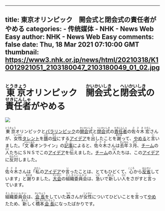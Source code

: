 
---
title: 東京オリンピック　開会式と閉会式の責任者がやめる
categories: 
    - 传统媒体
    - NHK - News Web Easy
author: NHK - News Web Easy
comments: false
date: Thu, 18 Mar 2021 07:10:00 GMT
thumbnail: https://www3.nhk.or.jp/news/html/20210318/K10012921051_2103180047_2103180049_01_02.jpg
---

<div>   
<h1><ruby>東京<rt>とうきょう</rt></ruby>オリンピック　<ruby>開会<rt>かいかい</rt></ruby><ruby>式<rt>しき</rt></ruby>と<ruby>閉会<rt>へいかい</rt></ruby><ruby>式<rt>しき</rt></ruby>の<ruby>責任者<rt>せきにんしゃ</rt></ruby>がやめる</h1><img src="https://www3.nhk.or.jp/news/html/20210318/K10012921051_2103180047_2103180049_01_02.jpg" referrerpolicy="no-referrer"><br>
                <p><ruby>東京<rt>とうきょう</rt></ruby>オリンピックと<a href="javascript:void(0)" class="dicWin" id="id-0004"><span class="under">パラリンピック</span></a>の<a href="javascript:void(0)" class="dicWin" id="id-0000"><ruby><span class="under">開会</span><rt>かいかい</rt></ruby></a><ruby>式<rt>しき</rt></ruby>と<a href="javascript:void(0)" class="dicWin" id="id-0001"><ruby><span class="under">閉会</span><rt>へいかい</rt></ruby></a><ruby>式<rt>しき</rt></ruby>の<a href="javascript:void(0)" class="dicWin" id="id-0002"><ruby><span class="under">責任者</span><rt>せきにんしゃ</rt></ruby></a>の<span class="colorN"><ruby>佐々木<rt>ささき</rt></ruby></span><span class="colorN"><ruby>宏<rt>ひろし</rt></ruby></span>さんが、<ruby>女性<rt>じょせい</rt></ruby><a href="javascript:void(0)" class="dicWin" id="id-0005"><span class="under">タレント</span></a>を<a href="javascript:void(0)" class="dicWin" id="id-0006"><ruby><span class="under">豚</span><rt>ぶた</rt></ruby></a>の<a href="javascript:void(0)" class="dicWin" id="id-0007"><ruby><span class="under">役</span><rt>やく</rt></ruby></a>にする<a href="javascript:void(0)" class="dicWin" id="id-0008"><span class="under">アイデア</span></a>を<ruby>出<rt>だ</rt></ruby>したことを<ruby>謝<rt>あやま</rt></ruby>って、<a href="javascript:void(0)" class="dicWin" id="id-0003"><span class="under">やめる</span></a>と<ruby>言<rt>い</rt></ruby>いました。「<ruby>文春<rt>ぶんしゅん</rt></ruby>オンライン」の<a href="javascript:void(0)" class="dicWin" id="id-0009"><ruby><span class="under">記事</span><rt>きじ</rt></ruby></a>によると、<span class="colorN"><ruby>佐々木<rt>ささき</rt></ruby></span>さんは<ruby>去年<rt>きょねん</rt></ruby>３<ruby>月<rt>がつ</rt></ruby>、<a href="javascript:void(0)" class="dicWin" id="id-0010"><span class="under">チーム</span></a>の<ruby>人<rt>ひと</rt></ruby>たちにＳＮＳでこの<a href="javascript:void(0)" class="dicWin" id="id-0008"><span class="under">アイデア</span></a>を<ruby>伝<rt>つた</rt></ruby>えました。<a href="javascript:void(0)" class="dicWin" id="id-0010"><span class="under">チーム</span></a>の<ruby>人<rt>ひと</rt></ruby>たちは、この<a href="javascript:void(0)" class="dicWin" id="id-0008"><span class="under">アイデア</span></a>に<ruby>反対<rt>はんたい</rt></ruby>しました。</p>
<p><span class="colorN"><ruby>佐々木<rt>ささき</rt></ruby></span>さんは「<ruby>私<rt>わたし</rt></ruby>の<a href="javascript:void(0)" class="dicWin" id="id-0008"><span class="under">アイデア</span></a>や<ruby>言<rt>い</rt></ruby>ったことは、とてもひどくて、<ruby>心<rt>こころ</rt></ruby>から<a href="javascript:void(0)" class="dicWin" id="id-0011"><ruby><span class="under">反省</span><rt>はんせい</rt></ruby></a>しています」と<ruby>謝<rt>あやま</rt></ruby>りました。<a href="javascript:void(0)" class="dicWin" id="id-0012"><ruby><span class="under">大会</span><rt>たいかい</rt></ruby></a>の<span class="colorC"><ruby>組織委員会<rt>そしきいいんかい</rt></ruby></span>は、<ruby>急<rt>いそ</rt></ruby>いで<ruby>新<rt>あたら</rt></ruby>しい<ruby>人<rt>ひと</rt></ruby>をさがすと<ruby>言<rt>い</rt></ruby>っています。</p>
<p><span class="colorC"><ruby>組織委員会<rt>そしきいいんかい</rt></ruby></span>は、<a href="javascript:void(0)" class="dicWin" id="id-0013"><ruby><span class="under">会長</span><rt>かいちょう</rt></ruby></a>をしていた<span class="colorN"><ruby>森<rt>もり</rt></ruby></span>さんが<ruby>女性<rt>じょせい</rt></ruby>についてひどいことを<ruby>言<rt>い</rt></ruby>って<a href="javascript:void(0)" class="dicWin" id="id-0014"><span class="under">やめ</span></a>たため、<ruby>新<rt>あたら</rt></ruby>しく<span class="colorN"><ruby>橋本<rt>はしもと</rt></ruby></span><a href="javascript:void(0)" class="dicWin" id="id-0013"><ruby><span class="under">会長</span><rt>かいちょう</rt></ruby></a>になったばかりです。</p>
<p></p>
<p></p>
              
</div>
            